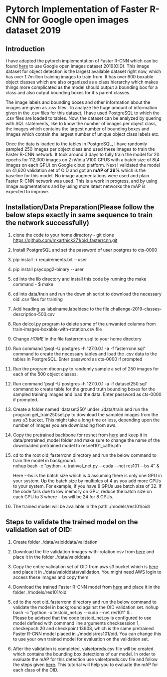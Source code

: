 # Pytorch Implementation of Faster R-CNN for Google open images dataset 2019

## Introduction

  I have adapted the pytorch implementation of Faster R-CNN which can be found [here](https://github.com/jwyang/faster-rcnn.pytorch) to use Google open images dataset 2019(OID). This image dataset for object detection is the largest available dataset right now, which has over 1.7million training images to train from. It has over 600 boxable object classes which are also organized as a class hierarchy which makes things more complicated as the model should output a bounding box for a class and also output bounding boxes for it's parent classes. 
  
 The image labels and bounding boxes and other information about the images are given as .csv files. To analyze the huge amount of information given in the .csv files for this dataset, I have used PostgreSQL to which the .csv files are loaded to tables. Now, the dataset can be analyzed by quering with SQL statements, like to know the number of images per object class, the images which contains the largest number of bounding boxes and images which contain the largest number of unique object class labels etc. 
 
 Once the data is loaded to the tables in PostgreSQL, I have randomly sampled 250 images per object class and used these images to train the Faster R-CNN network. It took around 3 days to fully train the model for 20 epochs for 112,000 images on 2 nVidia V100 GPUS with a batch size of 8(4 images on each GPU) on Google cloud platform. Next I validated the model on 41,620 validation set of OID and got an **mAP of 39%** which is the baseline for this model. No image augmentations were used and plain Faster R-CNN network was used. This is a work in progress, and by using image augmentations and by using more latest networks the mAP is expected to improve. 


## Installation/Data Preparation(Please follow the below steps exactly in same sequence to train the network successfully) 
1. clone the code to your home directory - 
  git clone https://github.com/mkarthick271/oid_fasterrcnn.git
2. Install PostgreSQL and set the password of user postgres to cts-0000

3. pip install -r requirements.txt --user

4. pip install psycopg2-binary --user

5. cd into the lib directory and install this code  by running the make command  - $ make

6. cd into data/train and run the down.sh script to download the necessary oid .csv files for training

7. Add heading as labelname,labeldesc to the file challenge-2019-classes-description-500.csv

8. Run delcol.py program to delete some of the unwanted columns from train-images-boxable-with-rotation.csv file

9. Change $HOME$ in the file fasterrcnn.sql to your home directory

10. Run command 'psql -U postgres -h 127.0.0.1 -a -f fasterrcnn.sql' command to create the necessary tables and load the .csv data to the tables in PostgreSQL. Enter password as cts-0000 if prompted

11. Run the program dbcon.py to randomly sample a set of 250 images for each of the 500 object classes. 

12. Run command 'psql -U postgres -h 127.0.0.1 -a -f dataset250.sql' command to create table for the ground truth bounding boxes for the sampled training images and load the data. Enter password as cts-0000 if prompted.

13. Create a folder named 'dataset250' under ./data/train and run the program get_train250set.py to download the sampled images from the aws s3 bucket. This might take a long time or less, depending upon the number of  images you are downloading from aws.

14. Copy the pretrained backbone for resnet from [here](https://www.dropbox.com/s/iev3tkbz5wyyuz9/resnet101_caffe.pth?dl=0) and keep it in data/pretrained_model folder and make sure to change the name of the downloaded pretrained model to resnet101_caffe.pth

15. cd to the root oid_fasterrcnn directory and run the below command to train the model in background.   
           nohup bash -c "python -u trainval_net.py --cuda --net res101 --bs 4" &
      
      Here --bs is the batch size which is 4 assuming there is only one GPU in your system. Up the batch size by multiples of 4 as you add  more GPUs to your system. For example, if you have 8 GPUs use batch size of 32. If the code fails due to low memory on GPU, reduce the batch size on each GPU to 3 where --bs will be 24 for 8 GPUs. 
      
16. The trained model will be available in the path ./models/res101/oid/

## Steps to validate the trained model on the validation set of OID:

1. Create folder ./data/valoiddata/validation

2. Download the file validation-images-with-rotation.csv from [here](https://storage.googleapis.com/openimages/2018_04/validation/validation-images-with-rotation.csv) and place it in the folder ./data/valoiddata

3. Copy the entire validation set of OID from aws s3 bucket which is [here](https://s3.console.aws.amazon.com/s3/buckets/open-images-dataset/validation/?region=ap-south-1) and place it in ./data/valoiddata/validation. You might need AWS login to access these images and copy them. 

4. Download the trained Faster R-CNN model from [here](https://storage.cloud.google.com/oidtrainedmodel/faster_rcnn_1_20_13908.pth?authuser=1) and place it in the folder ./models/res101/oid

5. cd to the root oid_fasterrcnn directory and run the below command to validate the model in background against the OID validation set. 
      nohup bash -c "python -u testoid_net.py --cuda --net res101" & .  
   Please be advised that the code testoid_net.py is configured to use model defined with command line arguments checksession 1, checkepoch 20 and checkpoint 13908, which is the same pretrained Faster R-CNN model placed in ./models/res101/oid. You can change this to use your own trained model for evaluation on the validation set.
   
6. After the validation is completed, valsetpreds.csv file will be created which contains the bounding box detections of our model. In order to evaluate the mAP for this detection use valsetpreds.csv file and follow the steps given [here](https://github.com/tensorflow/models/blob/master/research/object_detection/g3doc/challenge_evaluation.md#object-detection-track). This tutorial will help you to evaluate the mAP for each class of the OID.



